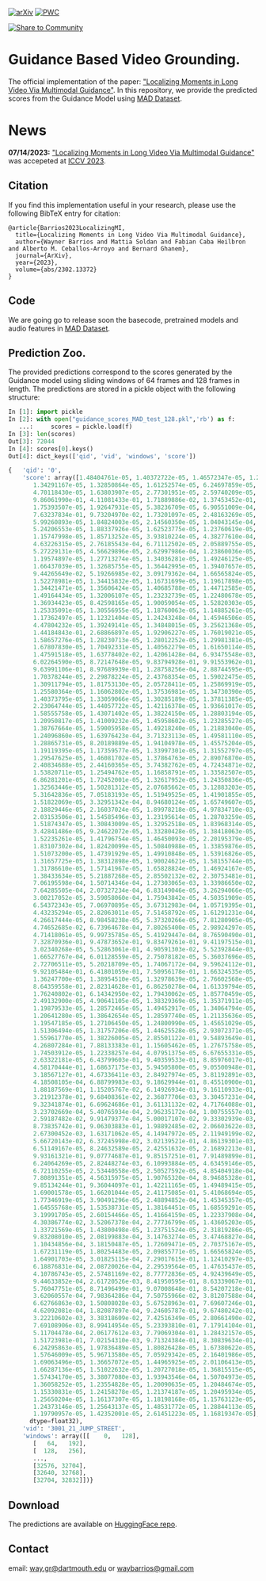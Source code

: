 [![arXiv](https://img.shields.io/badge/arXiv-2302.13372-b31b1b.svg)](https://arxiv.org/abs/2302.13372)
[![PWC](https://img.shields.io/endpoint.svg?url=https://paperswithcode.com/badge/localizing-moments-in-long-video-via/natural-language-moment-retrieval-on-mad)](https://paperswithcode.com/sota/natural-language-moment-retrieval-on-mad?p=localizing-moments-in-long-video-via)

[![Share to Community](https://huggingface.co/datasets/huggingface/badges/raw/main/powered-by-huggingface-dark.svg)](https://huggingface.co/waybarrios/guidance-based-video-grounding)

# Guidance Based Video Grounding.

The official implementation of the paper: ["Localizing Moments in Long Video Via Multimodal Guidance"](https://arxiv.org/abs/2302.13372). In this repository,
we provide the predicted scores from the Guidance Model using [MAD Dataset](https://github.com/Soldelli/MAD). 
# News
**07/14/2023:** ["Localizing Moments in Long Video Via Multimodal Guidance"](https://arxiv.org/abs/2302.13372) was accepeted at [ICCV 2023](https://iccv2023.thecvf.com/).

## Citation
If you find this implementation useful in your research, please use the following BibTeX entry for citation:
```
@article{Barrios2023LocalizingMI,
  title={Localizing Moments in Long Video Via Multimodal Guidance},
  author={Wayner Barrios and Mattia Soldan and Fabian Caba Heilbron and Alberto M. Ceballos-Arroyo and Bernard Ghanem},
  journal={ArXiv},
  year={2023},
  volume={abs/2302.13372}
}
```
## Code

We are going go to release soon the basecode, pretrained models and audio features in [MAD Dataset](https://github.com/Soldelli/MAD).
## Prediction Zoo. 

The provided predictions correspond to the scores generated by the Guidance model using sliding windows of 64 frames and 128 frames in length. The predictions are stored in a pickle object with the following structure:
```python
In [1]: import pickle
In [2]: with open("guidance_scores_MAD_test_128.pkl",'rb') as f:
   ...:     scores = pickle.load(f)
In [3]: len(scores)
Out[3]: 72044
In [4]: scores[0].keys()
Out[4]: dict_keys(['qid', 'vid', 'windows', 'score'])
```
```python
{   'qid': '0',
    'score': array([1.48404761e-05, 1.40372722e-05, 1.46572347e-05, 1.28814381e-05,
       1.34291167e-05, 1.32850864e-05, 1.61252574e-05, 6.24697859e-05,
       4.70118430e-05, 1.63803907e-05, 2.77301951e-05, 2.59740209e-05,
       9.86061990e-01, 4.11081433e-01, 1.71889886e-02, 1.37453452e-01,
       1.75393507e-05, 1.92647931e-05, 5.38236709e-05, 6.90551009e-04,
       7.63237834e-01, 9.73204970e-02, 1.73201097e-05, 2.48163269e-05,
       5.99260893e-05, 1.84824003e-05, 2.14560350e-05, 1.04043145e-04,
       5.24206553e-05, 1.88337926e-05, 1.62523775e-05, 1.23760619e-05,
       1.15747998e-05, 1.85713252e-05, 3.93810224e-05, 4.38277610e-04,
       4.63226315e-05, 2.76185543e-04, 6.71112502e-05, 2.05889755e-05,
       5.27229131e-05, 4.56629896e-05, 2.62997986e-04, 1.23860036e-05,
       1.19574897e-05, 1.27713274e-05, 1.34036281e-05, 1.49246125e-05,
       1.66437039e-05, 1.32685755e-05, 1.36442995e-05, 1.39407657e-05,
       9.44265649e-02, 5.19266985e-02, 3.09179362e-04, 1.66565824e-05,
       1.52278981e-05, 1.34415832e-05, 1.16731699e-05, 1.19617898e-05,
       1.34421471e-05, 1.35606424e-05, 1.40685788e-05, 1.44712585e-05,
       1.49164434e-05, 1.32006107e-05, 1.23232739e-05, 1.22480678e-05,
       1.36934423e-05, 8.42598165e-05, 1.90059054e-05, 1.52820303e-05,
       1.25335091e-05, 1.30556955e-05, 1.18760063e-05, 1.14885261e-05,
       1.17362497e-05, 1.12321404e-05, 1.24243248e-04, 1.45946506e-05,
       4.47804232e-05, 1.39249141e-05, 1.34848015e-05, 3.25621368e-05,
       1.44184843e-01, 2.68866897e-05, 1.92906227e-05, 1.76019021e-05,
       1.58657276e-05, 1.28230713e-05, 1.28012252e-05, 1.29981381e-05,
       1.67807830e-05, 1.70492331e-05, 1.40562279e-05, 1.61650114e-05,
       1.47591518e-05, 1.63778402e-02, 1.42061428e-04, 6.93475548e-03,
       6.02264590e-05, 8.72147648e-05, 9.83794928e-01, 9.91553962e-01,
       9.63991106e-01, 8.97689939e-01, 1.28758256e-04, 2.88744595e-05,
       1.70378244e-05, 2.29878224e-05, 2.43768354e-05, 1.59022475e-05,
       1.30911794e-05, 1.81753130e-05, 2.05728411e-05, 1.25869919e-05,
       1.25580364e-05, 1.16062802e-05, 1.37536981e-05, 1.34730390e-05,
       1.40373795e-05, 1.33059066e-05, 1.30285189e-05, 1.37811385e-05,
       2.23064744e-05, 1.44057722e-05, 1.42116378e-05, 1.93661017e-05,
       1.58555758e-05, 1.43071402e-05, 1.38224150e-05, 1.28803194e-05,
       1.20950817e-05, 1.41009232e-05, 1.45958602e-05, 1.23285527e-05,
       1.38767664e-05, 1.59005958e-05, 1.49218240e-05, 1.21883040e-05,
       1.24096860e-05, 1.63976423e-04, 3.71323113e-05, 1.49581110e-05,
       1.28865731e-05, 8.20189889e-05, 1.94104978e-05, 1.45575204e-05,
       1.19119395e-05, 1.17359577e-05, 1.33997301e-05, 1.31552797e-05,
       1.29547625e-05, 1.46081702e-05, 1.37864763e-05, 2.89076870e-05,
       2.40834688e-05, 2.44160365e-05, 3.74382762e-05, 4.72434871e-02,
       1.53820711e-05, 1.25494762e-05, 1.16858791e-05, 1.33582507e-05,
       6.86281201e-05, 1.72452001e-05, 1.32617952e-05, 1.24350836e-05,
       1.32563446e-05, 1.50281312e-05, 2.07685662e-05, 3.12883203e-05,
       5.31642836e-05, 7.05183193e-05, 1.51949525e-05, 1.41901855e-05,
       1.51822069e-05, 3.32951342e-04, 8.94680124e-05, 1.65749607e-05,
       2.18829446e-05, 2.16037024e-05, 1.89978218e-05, 4.97834710e-03,
       2.03153506e-01, 1.54585496e-03, 1.23195614e-05, 1.28703259e-05,
       1.51874347e-05, 1.30843009e-05, 1.32952518e-05, 1.83968314e-05,
       3.42841486e-05, 9.24622072e-05, 1.33280428e-05, 1.38418063e-05,
       1.52235261e-05, 1.41796754e-05, 1.46450093e-05, 2.20195379e-05,
       1.83107302e-04, 1.82420099e-05, 1.50840988e-05, 1.33859876e-05,
       1.51073200e-05, 1.47391929e-05, 1.49910848e-05, 1.53916826e-05,
       1.31657725e-05, 1.38312898e-05, 1.90024621e-05, 1.58155744e-05,
       1.31786610e-05, 1.57141967e-05, 1.65828824e-05, 1.46924167e-05,
       1.38433634e-05, 5.21887268e-05, 2.85502132e-02, 2.30753481e-01,
       7.06195598e-04, 1.50714346e-04, 1.27303065e-03, 1.33986650e-02,
       7.64285505e-04, 2.07327234e-04, 6.83149046e-05, 3.26294066e-05,
       3.00217052e-05, 3.59058060e-04, 1.75943842e-05, 4.50351909e-05,
       6.54372343e-05, 7.06970895e-05, 3.67312983e-04, 1.05719395e-01,
       4.43235294e-05, 2.82063011e-05, 7.51458792e-05, 1.61291231e-04,
       4.26617444e-05, 8.98458238e-05, 5.37320266e-05, 7.81280905e-05,
       4.74652685e-02, 6.73964678e-04, 7.80265400e-05, 2.98924297e-05,
       4.71418061e-05, 9.99735785e-05, 5.41929447e-04, 8.76590490e-01,
       7.32870936e-01, 9.47873652e-01, 9.83479261e-01, 9.41197515e-01,
       3.02340268e-05, 5.52863061e-01, 4.90591303e-02, 5.52392844e-03,
       1.66527767e-04, 6.01128559e-05, 2.75078182e-05, 5.36037696e-05,
       2.72706511e-05, 5.20218709e-05, 1.74067172e-04, 9.59624112e-01,
       9.92105484e-01, 6.41801059e-01, 7.50956178e-01, 1.66324535e-05,
       1.36247700e-05, 1.38954510e-05, 1.32978639e-05, 2.76602568e-05,
       8.64359558e-01, 2.82314628e-01, 6.86250278e-04, 1.61339794e-05,
       1.76240802e-01, 6.14342950e-02, 1.79430062e-05, 1.85770459e-05,
       2.49132900e-05, 4.90641105e-05, 1.38329369e-05, 1.35371911e-05,
       1.19879533e-05, 1.28572465e-05, 1.49452917e-05, 1.34064794e-05,
       1.20641280e-05, 1.38642654e-05, 1.28597740e-05, 1.21135636e-05,
       1.19547185e-05, 1.27106450e-05, 1.24800990e-05, 1.45651029e-05,
       1.51306494e-05, 1.31757206e-05, 1.44625528e-05, 2.93072371e-05,
       1.55961770e-05, 1.38226005e-05, 2.85501122e-01, 9.54893649e-01,
       4.26807284e-01, 7.88133383e-01, 1.15605462e-05, 1.27675758e-05,
       1.74503912e-05, 1.22338257e-04, 4.07951375e-05, 6.67655331e-05,
       2.63322181e-05, 6.43799603e-01, 9.40359533e-01, 8.85976017e-01,
       4.58170444e-01, 1.68637175e-03, 5.94505800e-05, 9.05500948e-01,
       3.18567127e-01, 4.67336411e-03, 2.84927974e-05, 3.81192891e-03,
       4.18508105e-04, 6.88799983e-03, 9.18629944e-01, 8.45510900e-01,
       1.88187569e-01, 1.15205767e-02, 6.14926934e-01, 9.16110933e-01,
       3.21912378e-01, 9.68408361e-02, 2.36877706e-03, 3.30457231e-04,
       9.32341874e-01, 6.69624686e-01, 3.61131132e-02, 4.71764088e-01,
       3.23702669e-04, 5.40765934e-04, 2.96235172e-04, 1.00755557e-01,
       2.59187482e-02, 9.91479377e-04, 5.00017107e-02, 9.33302939e-03,
       8.73835742e-01, 9.06303883e-01, 1.98892485e-02, 2.06603622e-03,
       2.67300452e-03, 1.63171062e-05, 4.14947972e-05, 2.11949199e-02,
       5.66720143e-02, 6.37245998e-02, 3.02139521e-01, 4.86139301e-03,
       6.51149167e-05, 8.24632589e-05, 2.42551632e-05, 2.16892213e-01,
       9.93161321e-01, 9.07774687e-01, 9.85157251e-01, 7.91489899e-01,
       6.24064269e-05, 2.82448274e-03, 6.10993884e-05, 4.63459146e-05,
       6.72110255e-05, 2.53440558e-05, 2.50527592e-05, 4.85404918e-04,
       7.80891351e-05, 4.56315975e-05, 1.90765320e-04, 8.94685328e-01,
       9.85134244e-01, 9.36044097e-01, 1.42211165e-05, 1.49489415e-05,
       1.69001578e-05, 1.66201044e-05, 2.41175085e-01, 5.41068694e-05,
       1.77346919e-05, 3.90491296e-05, 2.48894852e-04, 1.45345357e-05,
       1.64555768e-05, 1.53538731e-05, 1.38164451e-05, 1.68559291e-05,
       3.19991705e-05, 2.60154466e-05, 1.41664159e-05, 1.22337908e-04,
       4.30386774e-02, 3.52067378e-04, 2.77736799e-05, 1.43605203e-05,
       1.33721569e-05, 1.43800498e-05, 1.23751524e-05, 2.31819286e-05,
       9.83208010e-05, 2.08199883e-04, 3.14763274e-05, 3.47468827e-04,
       1.10434856e-04, 3.18150487e-05, 1.72609471e-05, 2.70375167e-05,
       1.67231119e-05, 1.80254483e-05, 2.09855771e-05, 1.66565824e-05,
       1.64901703e-05, 3.01825115e-04, 7.29017615e-01, 1.12410297e-03,
       6.18876831e-04, 2.08720026e-04, 2.29539564e-05, 1.47635437e-05,
       4.10786743e-05, 2.57481169e-02, 8.77772836e-05, 4.92439649e-05,
       9.44633852e-04, 2.61720526e-03, 8.41950595e-01, 8.63339067e-01,
       5.76047751e-05, 8.71496499e-01, 9.07008648e-01, 8.54207218e-01,
       3.62060557e-04, 7.98364286e-04, 7.50755966e-02, 3.81207588e-04,
       6.62766863e-03, 1.50808028e-03, 5.67528963e-01, 7.69607246e-01,
       4.62092081e-04, 1.82087897e-04, 9.24605787e-01, 9.67480242e-01,
       3.22210602e-03, 3.38318609e-02, 7.42516349e-05, 2.80661490e-02,
       7.69108906e-03, 8.99414954e-05, 5.23393810e-01, 7.17914104e-01,
       5.11704478e-04, 2.06177612e-03, 7.79069304e-01, 1.28432157e-05,
       1.51723981e-01, 7.02154310e-03, 9.71324384e-01, 8.30839634e-01,
       6.24295863e-05, 1.97836489e-05, 1.80826428e-05, 1.67380622e-05,
       1.57646009e-05, 5.96713580e-05, 7.05929342e-05, 2.16401986e-05,
       1.69063496e-05, 1.36657072e-05, 1.44965925e-05, 2.01106413e-05,
       1.66287136e-05, 1.51022632e-05, 1.20727018e-05, 1.36815515e-05,
       1.57434170e-05, 3.38077080e-03, 1.93943546e-04, 1.50704973e-05,
       1.36058252e-05, 1.23554828e-05, 1.20090635e-05, 1.20484674e-05,
       1.15330831e-05, 1.24158278e-05, 1.21374187e-05, 1.20495934e-05,
       1.25650204e-05, 1.16137307e-05, 1.18198168e-05, 1.15763123e-05,
       1.24373146e-05, 1.25643137e-05, 1.48531772e-05, 1.28844113e-05,
       1.19790957e-05, 1.42352001e-05, 2.61451223e-05, 1.16819347e-05],
      dtype=float32),
    'vid': '3001_21_JUMP_STREET',
    'windows': array([[    0,   128],
       [   64,   192],
       [  128,   256],
       ...,
       [32576, 32704],
       [32640, 32768],
       [32704, 32832]])}
```

## Download 

The predictions are available on [HuggingFace repo](https://huggingface.co/waybarrios/guidance-based-video-grounding/).

## Contact 

email: way.gr@dartmouth.edu or waybarrios@gmail.com
